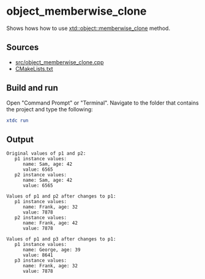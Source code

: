 # object_memberwise_clone

Shows hows how to use [xtd::object::memberwise_clone](https://gammasoft71.github.io/xtd/reference_guides/latest/classxtd_1_1object.html#af734e36ea583a842339d7c4444fb6d86) method.

## Sources

* [src/object_memberwise_clone.cpp](src/object_memberwise_clone.cpp)
* [CMakeLists.txt](CMakeLists.txt)

## Build and run

Open "Command Prompt" or "Terminal". Navigate to the folder that contains the project and type the following:

```cmake
xtdc run
```

## Output

```
Original values of p1 and p2:
   p1 instance values: 
      name: Sam, age: 42
      value: 6565
   p2 instance values:
      name: Sam, age: 42
      value: 6565

Values of p1 and p2 after changes to p1:
   p1 instance values: 
      name: Frank, age: 32
      value: 7878
   p2 instance values:
      name: Frank, age: 42
      value: 7878

Values of p1 and p3 after changes to p1:
   p1 instance values: 
      name: George, age: 39
      value: 8641
   p3 instance values:
      name: Frank, age: 32
      value: 7878
```
